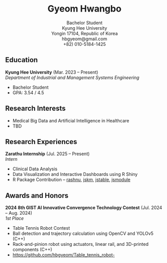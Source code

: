 <h1 align="center">Gyeom Hwangbo</h1>
<p align="center">
  Bachelor Student<br>
  Kyung Hee University<br>
  Yongin 17104, Republic of Korea<br>
  hbgyeom@gmail.com<br>
  +82) 010-5184-1425
</p>

## Education
**Kyung Hee University** (Mar. 2023 – Present)<br>
*Department of Industrial and Management Systems Engineering*<br>
- Bachelor Student
- GPA: 3.54 / 4.5

## Research Interests
- Medical Big Data and Artificial Intelligence in Healthcare
- TBD

## Research Experiences
**Zarathu Internship** (Jul. 2025 – Present)<br>
*Intern*<br>
- Clinical Data Analysis
- Data Visualization and Interactive Dashboards using R Shiny
- R Package Contribution – [rashnu](https://github.com/zarathucorp/rashnu), [jskm](https://github.com/jinseob2kim/jskm), [jstable](https://github.com/jinseob2kim/jstable), [jsmodule](https://github.com/jinseob2kim/jsmodule)

## Awards and Honors
**2024 8th GIST AI Innovative Convergence Technology Contest** (Jul. 2024 – Aug. 2024)<br>
*1st Place*<br>
- Table Tennis Robot Contest
- Ball detection and trajectory calculation using OpenCV and YOLOv5 (C++)
- Rack-and-pinion robot using actuators, linear rail, and 3D-printed components (C++)
- https://github.com/hbgyeom/Table_tennis_robot-

